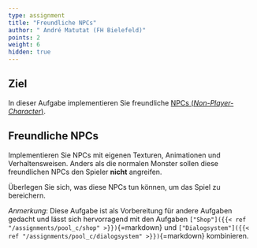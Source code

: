```yaml
---
type: assignment
title: "Freundliche NPCs"
author: " André Matutat (FH Bielefeld)"
points: 2
weight: 6
hidden: true
---
```


## Ziel

In dieser Aufgabe implementieren Sie freundliche [NPCs (_Non-Player-Character_)](https://en.wikipedia.org/wiki/Non-player_character).

## Freundliche NPCs

Implementieren Sie NPCs mit eigenen Texturen, Animationen und Verhaltensweisen. Anders als die normalen Monster sollen diese freundlichen NPCs den Spieler **nicht** angreifen.

Überlegen Sie sich, was diese NPCs tun können, um das Spiel zu bereichern.

_Anmerkung_: Diese Aufgabe ist als Vorbereitung für andere Aufgaben gedacht und lässt sich hervorragend mit den Aufgaben `["Shop"]({{< ref "/assignments/pool_c/shop" >}})`{=markdown} und `["Dialogsystem"]({{< ref "/assignments/pool_c/dialogsystem" >}})`{=markdown} kombinieren.
